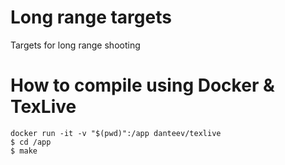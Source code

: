 Long range targets
==================

Targets for long range shooting


How to compile using Docker & TexLive
=====================================

```
docker run -it -v "$(pwd)":/app danteev/texlive
$ cd /app
$ make
```

